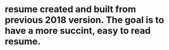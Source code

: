 # resume created and built from previous 2018 version. The goal is to have a more succint, easy to read resume. 
